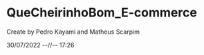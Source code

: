# QueCheirinhoBom_E-commerce
<p>Create by Pedro Kayami and Matheus Scarpim<p>
<p>30/07/2022     --//--         17:26<p>

